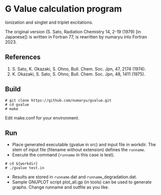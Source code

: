 # G Value calculation program

Ionization and singlet and triplet excitations.

The original version (S. Sato, Radiation Chemistry 14, 2-19 (1979) [in Japanese]) is written in Fortran 77, 
is rewritten by numaryu into Fortran 2023.

## References
1. S. Sato, K. Okazaki, S. Ohno, Bull. Chem. Soc. Jpn, 47, 2174 (1974).
2. K. Okazaki, S. Sato, S. Ohno, Bull. Chem. Soc. Jpn, 48, 1411 (1975).

## Build

```
# git clone https://github.com/numaryu/gvalue.git
# cd gvalue
# make
```

Edit make.conf for your environment.

## Run

- Place generated executable (gvalue in src) and input file in workdir. The stem of input file (filename without extension) defines the `runname`.
- Execute the command (`runname` in this case is test).
```
# cd ${workdir}
# ./gvalue test.in 
```
- Results are stored in `runname`.dat and `runname`_degradation.dat.
- Sample GNUPLOT script plot_all.gp (in tools) can be used to generate graphs. Change runname and outfile as you like.
